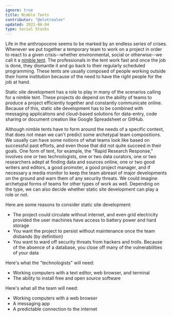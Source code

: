 ```yaml
---
ignore: true
title: Nimble Tents
contributor: "@elotroalex"
updated: 2021-08-04
type: Social Stacks
---
```


Life in the anthropocene seems to be marked by an endless series of crises.
Whenever we put together a temporary team to work on a project in order to react to a given crisis--whether environmental, social or otherwise--we call it a [nimble tent](https://nimbletents.github.io/).
The professionals in the tent work fast and once the job is done, they dismantle it and go back to their regularly scheduled programming. 
These tents are usually composed of people working outside their home institution because of the need to have the right people for the job at hand. 

Static site development has a role to play in many of the scenarios calling for a nimble tent. 
These projects do depend on the ability of teams to produce a project efficiently together and constantly communicate online. 
Because of this, static site development has to be combined with messaging applications and cloud-based solutions for data-entry, code sharing or document creation like Google Spreadsheet or GitHub. 

Although nimble tents have to form around the needs of a specific context, that does not mean we can't predict some archetypal team compositions. 
We usually can have some notions of what teams look like based on successful past efforts, and even those that did not quite succeed in their goals. 
One form of tent, for example, the "Rapid Research Response," involves one or two technologists, one or two data curators, one or two researchers adept at finding data and sources online, one or two good writers and editors, a good promoter, a good project manager, and if necessary a media monitor to keep the team abreast of major developments on the ground and warn them of any security threats. 
We could imagine archetypal forms of teams for other types of work as well. 
Depending on the type, we can also decide whether static site development can play a role or not. 

Here are some reasons to consider static site development:

- The project could circulate without internet, and even grid electricity provided the user machines have access to battery power and hard storage
- You want the project to persist without maintenance once the team disbands (by definition)
- You want to ward off security threats from hackers and trolls. Because of the absence of a database, you close off many of the vulnerabilities of your data

Here's what the "technologists" will need:

- Working computers with a text editor, web browser, and terminal
- The ability to install free and open source software

Here's what all the team will need:

- Working computers with a web browser
- A messaging app
- A predictable connection to the internet

